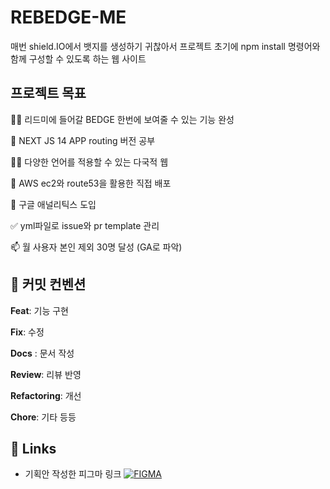 # REBEDGE-ME

매번 shield.IO에서 뱃지를 생성하기 귀찮아서 프로젝트 초기에 npm install 명령어와
함께 구성할 수 있도록 하는 웹 사이트

## 프로젝트 목표

👩‍💻 리드미에 들어갈 BEDGE 한번에 보여줄 수 있는 기능 완성

🧠 NEXT JS 14 APP routing 버전 공부

👯‍♀️ 다양한 언어를 적용할 수 있는 다국적 웹

🤔 AWS ec2와 route53을 활용한 직접 배포

💬 구글 애널리틱스 도입

✅ yml파일로 issue와 pr template 관리

📫 월 사용자 본인 제외 30명 달성 (GA로 파악)

## **💫 커밋 컨벤션**

**Feat**: 기능 구현

**Fix**: 수정

**Docs** : 문서 작성

**Review**: 리뷰 반영

**Refactoring**: 개선

**Chore**: 기타 등등

## 🔗 Links

- 기획안 작성한 피그마 링크
  [![FIGMA](https://img.shields.io/badge/Figma-F24E1E?style=for-the-badge&logo=figma&logoColor=white)](https://www.figma.com/file/wwBhV6E4GxZ40tfZTM22oC/Untitled?type=whiteboard&node-id=0%3A1&t=Pvs6kZlJiCS8480b-1)
